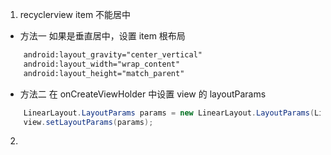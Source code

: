 1. recyclerview item 不能居中

* 方法一
如果是垂直居中，设置 item 根布局 
```xml
    android:layout_gravity="center_vertical"
    android:layout_width="wrap_content"
    android:layout_height="match_parent"
```
    
* 方法二
在 onCreateViewHolder 中设置 view 的 layoutParams
```java
    LinearLayout.LayoutParams params = new LinearLayout.LayoutParams(LinearLayout.LayoutParams.WRAP_CONTENT, LinearLayout.LayoutParams.MATCH_PARENT);
    view.setLayoutParams(params);
```

2.
